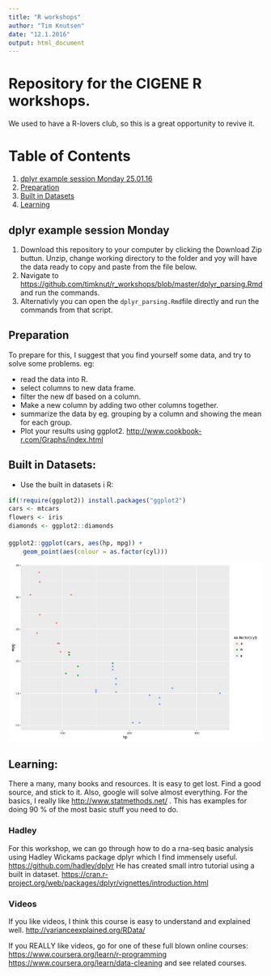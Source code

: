 ```yaml
---
title: "R workshops"
author: "Tim Knutsen"
date: "12.1.2016"
output: html_document
---
```


# Repository for the CIGENE R workshops. 
We used to have a R-lovers club, so this is a great opportunity to revive it. 

# Table of Contents
1. [dplyr example session Monday 25.01.16](#dplyr-example-session-monday)
2. [Preparation](#preparation)
3. [Built in Datasets](#built-in-datasets)
4. [Learning](#learning)

## dplyr example session Monday
1. Download this repository to your computer by clicking the Download Zip buttun. Unzip, change working directory to the folder and yoy will have the data ready to copy and paste from the file below. 
2. Navigate to https://github.com/timknut/r_workshops/blob/master/dplyr_parsing.Rmd and run the commands. 
3. Alternativly you can open the `dplyr_parsing.Rmd`file directly and run the commands from that script.


## Preparation
To prepare for this, I suggest that you find yourself some data, and try to solve some problems.
eg:

* read the data into R. 
* select columns to new data frame.
* filter the new df based on a column. 
* Make a new column by adding two other columns together. 
* summarize the data by eg. grouping by a column  and showing the mean for each group.
* Plot your results using ggplot2. http://www.cookbook-r.com/Graphs/index.html 

## Built in Datasets:
* Use the built in datasets i R:


```r
if(!require(ggplot2)) install.packages("ggplot2")
cars <- mtcars
flowers <- iris
diamonds <- ggplot2::diamonds

ggplot2::ggplot(cars, aes(hp, mpg)) + 
	geom_point(aes(colour = as.factor(cyl)))
```

![plot of chunk unnamed-chunk-1](figure/unnamed-chunk-1-1.png) 

## Learning:
There a many, many books and resources. It is easy to get lost. Find a good source, and stick to it. Also, google will solve almost everything. 
For the basics, I really like http://www.statmethods.net/ . This has examples for doing 90 % of the most basic stuff you need to do.

### Hadley
For this workshop, we can go through how to do a rna-seq basic analysis using Hadley Wickams package dplyr which I find immensely useful. https://github.com/hadley/dplyr 
He has created small intro tutorial using a built in dataset. 
https://cran.r-project.org/web/packages/dplyr/vignettes/introduction.html  

### Videos
If you like videos, I think this course is easy to understand and explained well. http://varianceexplained.org/RData/ 

If you REALLY like videos, go for one of these full blown online courses: https://www.coursera.org/learn/r-programming 
https://www.coursera.org/learn/data-cleaning and see related courses. 
